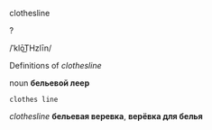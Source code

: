 clothesline

?

/ˈklōT͟Hzlīn/

Definitions of _clothesline_

noun
**бельевой леер**

    clothes line

_clothesline_
**бельевая веревка**, **верёвка для белья**